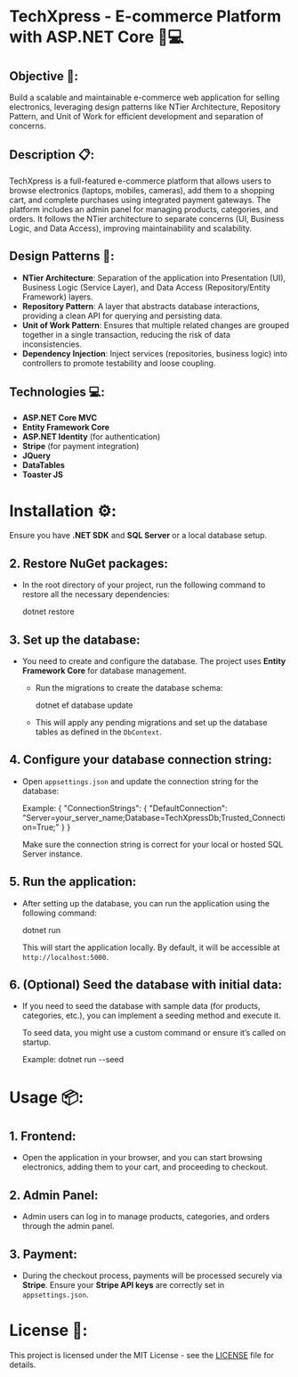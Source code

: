 # TechXpress - E-commerce Platform with ASP.NET Core 🛒💻

## Objective 🎯:
Build a scalable and maintainable e-commerce web application for selling electronics, leveraging design patterns like NTier Architecture, Repository Pattern, and Unit of Work for efficient development and separation of concerns.

## Description 📋:
TechXpress is a full-featured e-commerce platform that allows users to browse electronics (laptops, mobiles, cameras), add them to a shopping cart, and complete purchases using integrated payment gateways. The platform includes an admin panel for managing products, categories, and orders. It follows the NTier architecture to separate concerns (UI, Business Logic, and Data Access), improving maintainability and scalability.

## Design Patterns 🧩:
- **NTier Architecture**: Separation of the application into Presentation (UI), Business Logic (Service Layer), and Data Access (Repository/Entity Framework) layers.
- **Repository Pattern**: A layer that abstracts database interactions, providing a clean API for querying and persisting data.
- **Unit of Work Pattern**: Ensures that multiple related changes are grouped together in a single transaction, reducing the risk of data inconsistencies.
- **Dependency Injection**: Inject services (repositories, business logic) into controllers to promote testability and loose coupling.

## Technologies 💻:
- **ASP.NET Core MVC**
- **Entity Framework Core**
- **ASP.NET Identity** (for authentication)
- **Stripe** (for payment integration)
- **JQuery**
- **DataTables**
- **Toaster JS** 

# Installation ⚙️:

Ensure you have **.NET SDK** and **SQL Server** or a local database setup.

## 2. Restore NuGet packages:

- In the root directory of your project, run the following command to restore all the necessary dependencies:

   dotnet restore

## 3. Set up the database:

- You need to create and configure the database. The project uses **Entity Framework Core** for database management.

   - Run the migrations to create the database schema:

     dotnet ef database update

   - This will apply any pending migrations and set up the database tables as defined in the `DbContext`.

## 4. Configure your database connection string:

- Open `appsettings.json` and update the connection string for the database:

   Example:
   {
       "ConnectionStrings": {
           "DefaultConnection": "Server=your_server_name;Database=TechXpressDb;Trusted_Connection=True;"
       }
   }

   Make sure the connection string is correct for your local or hosted SQL Server instance.

## 5. Run the application:

- After setting up the database, you can run the application using the following command:

   dotnet run

   This will start the application locally. By default, it will be accessible at `http://localhost:5000`.

## 6. (Optional) Seed the database with initial data:

- If you need to seed the database with sample data (for products, categories, etc.), you can implement a seeding method and execute it. 

   To seed data, you might use a custom command or ensure it’s called on startup.

   Example:
   dotnet run --seed

# Usage 📦:

## 1. **Frontend**:

- Open the application in your browser, and you can start browsing electronics, adding them to your cart, and proceeding to checkout.

## 2. **Admin Panel**:

- Admin users can log in to manage products, categories, and orders through the admin panel.

## 3. **Payment**:

- During the checkout process, payments will be processed securely via **Stripe**. Ensure your **Stripe API keys** are correctly set in `appsettings.json`.

# License 📄:

This project is licensed under the MIT License - see the [LICENSE](LICENSE) file for details.
